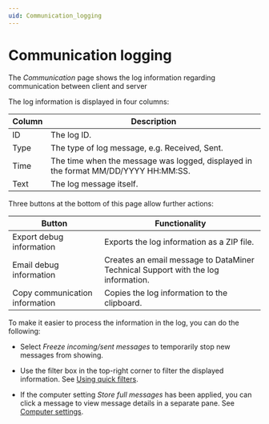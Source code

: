 ```yaml
---
uid: Communication_logging
---
```


# Communication logging

The *Communication* page shows the log information regarding communication between client and server

The log information is displayed in four columns:

| Column | Description                                                                        |
|--------|------------------------------------------------------------------------------------|
| ID     | The log ID.                                                                        |
| Type   | The type of log message, e.g. Received, Sent.                                      |
| Time   | The time when the message was logged, displayed in the format MM/DD/YYYY HH:MM:SS. |
| Text   | The log message itself.                                                            |

Three buttons at the bottom of this page allow further actions:

| Button                         | Functionality                                                                     |
|--------------------------------|-----------------------------------------------------------------------------------|
| Export debug information       | Exports the log information as a ZIP file.                                        |
| Email debug information        | Creates an email message to DataMiner Technical Support with the log information. |
| Copy communication information | Copies the log information to the clipboard.                                      |

To make it easier to process the information in the log, you can do the following:

- Select *Freeze incoming/sent messages* to temporarily stop new messages from showing.

- Use the filter box in the top-right corner to filter the displayed information. See [Using quick filters](xref:Using_quick_filters).

- If the computer setting *Store full messages* has been applied, you can click a message to view message details in a separate pane. See [Computer settings](xref:Computer_settings).
